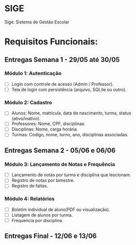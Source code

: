 # SIGE
Sige: Sistema de Gestão Escolar

# Requisitos Funcionais:

## Entregas Semana 1 - 29/05 até 30/05

### Módulo 1: Autenticação

- [ ] Login com controle de acesso (Admin / Professor).
- [ ] Tela de login com persistência (arquivo, SQLite ou outro).

### Módulo 2: Cadastro

- [ ] Alunos: Nome, matrícula, data de nascimento, turma, status (ativo/inativo).
- [ ] Professores: Nome, CPF, disciplinas.
- [ ] Disciplinas: Nome, carga horária.
- [ ] Turmas: Código, nome, turno, ano, disciplinas associadas.

## Entregas Semana 2 - 05/06 e 06/06

### Módulo 3: Lançamento de Notas e Frequência

- [ ]  Lançamento de notas por turma e disciplina que lescionam.
- [ ]  Registro de notas por bimestre.
- [ ]  Registro de faltas.

### Módulo 4: Relatórios

- [ ] Boletim individual de aluno(PDF ou visualização).
- [ ] Listagem de alunos por turma.
- [ ] Frequencia por disciplina.

## Entregas Final - 12/06 e 13/06
